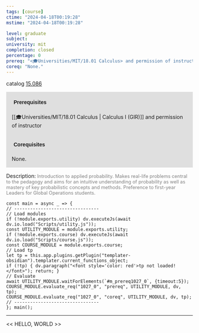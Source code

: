 ```yaml
---
tags: [course]
ctime: "2024-04-18T00:19:28"
mstime: "2024-04-18T00:19:28"

level: graduate
subject: 
university: mit
completion: closed
percentage: 0
prereq: "<🎓Universities/MIT/18.01 Calculus> and permission of instructor"
coreq: "None."
---
```


catalog [15.086](http://student.mit.edu/catalog/m15a.html#15.086)

<span style="display: block; padding: 15px; background-color: rgb(100, 100, 100, 0.2);"><font id="m_prereq1027_0" style="display: block; font-family: Arial, sans-serif; font-weight: bold; padding: 5px">Prerequisites</font><br><span id="prereq1027_0">[[🎓Universities/MIT/18.01 Calculus | Calculus I (GIR)]] and permission of instructor</span></span>
<span style="display: block; padding: 15px; background-color: rgb(100, 100, 100, 0.2);"><font id="m_coreq1027_0" style="display: block; font-family: Arial, sans-serif; font-weight: bold; padding: 5px">Corequisites</font><br><span id="coreq1027_0">None.</span></span>

<font style="">Description:</font>
<font style="color: grey; font-size: 0.8rem;">Introduction to applied probability. Makes real-life problems central to the pedagogy and aims for an intuitive understanding of probability as well as mastery of key probabilistic concepts and methods. Preference to first-year Leaders for Global Operations students.</font>

```dataviewjs
const main = async _ => {
// --------------------------------
// Load modules
if (!module.exports.utility) dv.executeJs(await dv.io.load("Scripts/utility.js"));
const UTILITY_MODULE = module.exports.utility;
if (!module.exports.course) dv.executeJs(await dv.io.load("Scripts/course.js"));
const COURSE_MODULE = module.exports.course;
// Load tp
let tp = this.app.plugins.getPlugin("templater-obsidian").templater.current_functions_object;
if (!tp) { dv.paragraph("<font style='color: red'>tp not loaded!</font>"); return; }
// Evaluate
await UTILITY_MODULE.waitForElements(`#m_prereq1027_0`, {timeout:5});
COURSE_MODULE.evaluate_req("1027_0", "prereq", UTILITY_MODULE, dv, tp);
COURSE_MODULE.evaluate_req("1027_0", "coreq", UTILITY_MODULE, dv, tp);
// --------------------------------
}; main();
```

---

<< HELLO, WORLD >>
